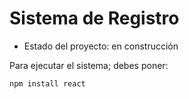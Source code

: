 <h1> Sistema de Registro </h1>

- Estado del proyecto: en construcción

Para ejecutar el sistema; debes poner:

```npm install react```
